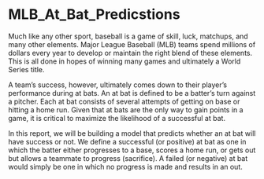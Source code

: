 # MLB_At_Bat_Predicstions

Much like any other sport, baseball is a game of skill, luck, matchups, and many other elements. Major League Baseball (MLB) teams spend millions of dollars every year to develop or maintain the right blend of these elements. This is all done in hopes of winning many games and ultimately a World Series title.

A team’s success, however, ultimately comes down to their player’s performance during at bats. An at bat is defined to be a batter’s turn against a pitcher. Each at bat consists of several attempts of getting on base or hitting a home run. Given that at bats are the only way to gain points in a game, it is critical to maximize the likelihood of a successful at bat.

In this report, we will be building a model that predicts whether an at bat will have success or not. We define a successful (or positive) at bat as one in which the batter either progresses to a base, scores a home run, or gets out but allows a teammate to progress (sacrifice). A failed (or negative) at bat would simply be one in which no progress is made
and results in an out.
